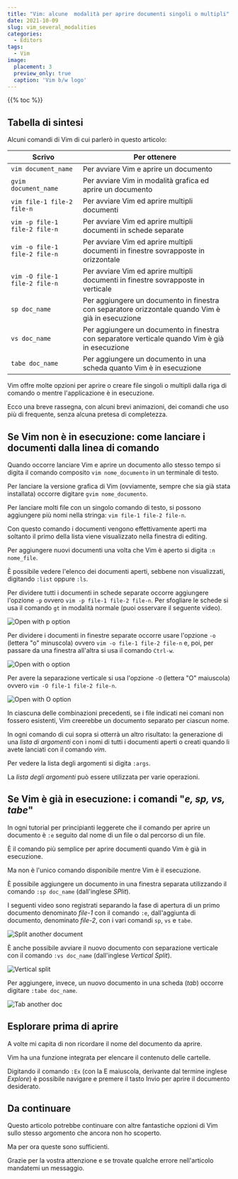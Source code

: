 ```yaml
---
title: "Vim: alcune  modalità per aprire documenti singoli o multipli"
date: 2021-10-09
slug: vim_several_modalities
categories:
  - Editors
tags:
  - Vim
image:
  placement: 3
  preview_only: true 
  caption: 'Vim b/w logo'
---
```


{{% toc %}}

## Tabella di sintesi

Alcuni comandi di Vim di cui parlerò in questo articolo:

| Scrivo                       | Per ottenere                                                                                                  |
| -------------                 | -------------                                                                                           |
| `vim document_name`           | Per avviare Vim e aprire un documento                                                                   |
| `gvim document_name`          | Per avviare Vim in modalità grafica ed aprire un documento                                              |
| `vim file-1 file-2 file-n`    | Per avviare Vim ed aprire multipli documenti                                                            |
| `vim -p file-1 file-2 file-n` | Per avviare Vim ed aprire multipli documenti in schede separate                                         |
| `vim -o file-1 file-2 file-n` | Per avviare Vim ed aprire multipli documenti in finestre sovrapposte in orizzontale                     |
| `vim -O file-1 file-2 file-n` | Per avviare Vim ed aprire multipli documenti in finestre sovrapposte in verticale                       |
| `sp doc_name`                 | Per aggiungere  un documento in finestra con separatore orizzontale quando Vim è già in esecuzione |
| `vs doc_name`                 | Per aggiungere  un documento in finestra  con separatore verticale quando Vim è già in esecuzione |
| `tabe doc_name`               | Per aggiungere un documento in una scheda quanto Vim è in esecuzione                                    |

Vim offre molte opzioni per aprire o creare file singoli o multipli dalla riga di comando o mentre l'applicazione è in esecuzione.

Ecco una breve rassegna, con alcuni brevi animazioni,  dei comandi che uso più di frequente, senza alcuna pretesa di completezza.


## Se Vim non è in esecuzione: come  lanciare i documenti dalla linea di comando

Quando occorre lanciare Vim e aprire un documento allo stesso tempo si digita il comando composito `vim nome_documento` in un terminale di testo. 

Per lanciare la versione grafica di Vim (ovviamente, sempre che sia già stata installata) occorre digitare `gvim nome_documento`.

Per lanciare molti file con un singolo comando di testo, si possono aggiungere più nomi nella stringa: `vim file-1 file-2 file-n`.

Con questo comando  i documenti vengono effettivamente aperti   ma soltanto il primo della lista viene visualizzato nella finestra di editing.

Per aggiungere nuovi documenti una volta che Vim è aperto si digita  `:n nome_file`.

È possibile vedere l'elenco dei documenti aperti, sebbene non visualizzati, digitando `:list` oppure `:ls`.

Per dividere tutti i documenti in schede separate occorre aggiungere l'opzione `-p` ovvero  `vim -p file-1 file-2 file-n`. Per sfogliare le schede si usa il comando `gt` in modalità normale (puoi osservare il seguente video).


![Open with p option](vim-open-multiple-p.gif)


Per dividere i documenti in finestre separate occorre usare l'opzione `-o` (lettera "o" minuscola) ovvero `vim -o file-1 file-2 file-n` e, poi, per passare da una finestra all'altra si usa il comando `Ctrl-w`.

![Open with o option](vim-open-multiple-o.gif)

Per avere la separazione verticale si usa l'opzione `-O` (lettera "O" maiuscola) ovvero `vim -O file-1 file-2 file-n`.

![Open with O option](vim_open_multiple_O.gif)

In ciascuna delle combinazioni precedenti, se i file indicati nei comani non fossero esistenti, Vim creerebbe un documento separato per ciascun nome.

In ogni comando di cui sopra si otterrà un altro risultato: la generazione di una *lista di argomenti* con i nomi di tutti i documenti aperti o creati quando li avete lanciati con il comando *vim*.

Per vedere la lista degli argomenti si digita `:args`.

La *lista degli argomenti* può essere utilizzata per varie operazioni.

## Se Vim è già in esecuzione: i comandi "*e, sp, vs, tabe*"

In ogni tutorial per principianti leggerete che il comando per aprire un documento è `:e` seguito dal nome di un file o dal percorso di un file.

È il comando più semplice per aprire documenti quando Vim è già in esecuzione.

Ma non è l'unico comando disponibile  mentre Vim è il esecuzione.

È possibile aggiungere un documento in una finestra separata utilizzando il comando `:sp doc_name` (dall'inglese *SPlit*).

I seguenti video sono registrati separando la fase di apertura di un primo documento denominato *file-1* con il comando `:e`, dall'aggiunta di documento, denominato *file-2*,   con i vari comandi `sp`, `vs` e `tabe`.

![Split another document](vim-split.gif)

È anche possibile avviare il nuovo documento con separazione verticale con il comando `:vs doc_name` (dall'inglese *Vertical Split*).

![Vertical split](vim-vsplit.gif)

Per aggiungere, invece, un nuovo documento in una scheda (*tab*) occorre digitare `:tabe doc_name`.

![Tab another doc](vim-tabe.gif)


## Esplorare prima di aprire

A volte mi capita di non ricordare il nome del documento da aprire.

Vim ha una funzione integrata per elencare il contenuto delle cartelle. 

Digitando il comando `:Ex`  (con la E maiuscola, derivante dal termine inglese *Explore*) è possibile navigare e premere il tasto Invio per aprire il documento desiderato.

## Da continuare

Questo articolo potrebbe continuare con altre fantastiche opzioni di Vim sullo stesso argomento che ancora non ho scoperto.

Ma per ora queste sono sufficienti.

Grazie per la vostra attenzione e se trovate qualche errore nell'articolo mandatemi un messaggio.
